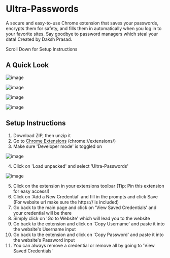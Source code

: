 # Ultra-Passwords
A secure and easy-to-use Chrome extension that saves your passwords, encrypts them for safety, and fills them in automatically when you log in to your favorite sites. Say goodbye to password managers which steal your data! Created by Daksh Prasad.

Scroll Down for Setup Instructions

## A Quick Look

![image](https://github.com/user-attachments/assets/1697d43d-d4b4-4f7d-8162-6c58a5f92c4f)

![image](https://github.com/user-attachments/assets/1db0e903-85c2-46b9-9215-c08c3482c102)

![image](https://github.com/user-attachments/assets/c0b271c6-cad5-45b5-b2ec-e3f60bde25c9)

![image](https://github.com/user-attachments/assets/549a0bae-6c48-444b-b72c-bed8aac0da40)

## Setup Instructions
1. Download ZIP, then unzip it
2. Go to [Chrome Extensions](chrome://extensions/) (chrome://extensions/)
3. Make sure 'Developer mode' is toggled on

![image](https://github.com/user-attachments/assets/30842330-5243-4c23-a304-1ce0473e8576)

4. Click on 'Load unpacked' and select 'Ultra-Passwords'

![image](https://github.com/user-attachments/assets/05418ecf-a46a-4424-b048-7f58050a81d8)

5. Click on the extension in your extensions toolbar (Tip: Pin this extension for easy access!)
6. Click on 'Add a New Credential' and fill in the prompts and click Save (For website url make sure the https:// is included)
7. Go back to the main page and click on 'View Saved Credentials' and your credential will be there
8. Simply click on 'Go to Website' which will lead you to the website
9. Go back to the extension and click on 'Copy Username' and paste it into the website's Username input
10. Go back to the extension and click on 'Copy Password' and paste it into the website's Password input
11. You can always remove a credential or remove all by going to 'View Saved Credentials'
